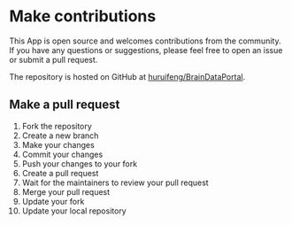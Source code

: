 # Make contributions
This App is open source and welcomes contributions from the community. If you have any questions or suggestions, please feel free to open an issue or submit a pull request.

The repository is hosted on GitHub at [huruifeng/BrainDataPortal](https://github.com/huruifeng/BrainDataPortal).

## Make a pull request

1. Fork the repository
2. Create a new branch
3. Make your changes
4. Commit your changes
5. Push your changes to your fork
6. Create a pull request
7. Wait for the maintainers to review your pull request
8. Merge your pull request
9. Update your fork
10. Update your local repository